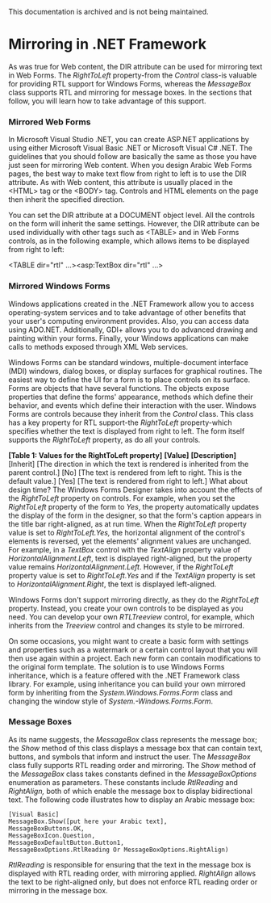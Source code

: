 This documentation is archived and is not being maintained.

# Mirroring in .NET Framework

As was true for Web content, the DIR attribute can be used for mirroring text in Web Forms. The *RightToLeft* property-from the *Control* class-is valuable for providing RTL support for Windows Forms, whereas the *MessageBox* class supports RTL and mirroring for message boxes. In the sections that follow, you will learn how to take advantage of this support.

### Mirrored Web Forms

In Microsoft Visual Studio .NET, you can create ASP.NET applications by using either Microsoft Visual Basic .NET or Microsoft Visual C\# .NET. The guidelines that you should follow are basically the same as those you have just seen for mirroring Web content. When you design Arabic Web Forms pages, the best way to make text flow from right to left is to use the DIR attribute. As with Web content, this attribute is usually placed in the &lt;HTML&gt; tag or the &lt;BODY&gt; tag. Controls and HTML elements on the page then inherit the specified direction.

You can set the DIR attribute at a DOCUMENT object level. All the controls on the form will inherit the same settings. However, the DIR attribute can be used individually with other tags such as &lt;TABLE&gt; and in Web Forms controls, as in the following example, which allows items to be displayed from right to left:

&lt;TABLE dir="rtl" ...&gt;&lt;asp:TextBox dir="rtl" ...&gt;  

### Mirrored Windows Forms

Windows applications created in the .NET Framework allow you to access operating-system services and to take advantage of other benefits that your user's computing environment provides. Also, you can access data using ADO.NET. Additionally, GDI+ allows you to do advanced drawing and painting within your forms. Finally, your Windows applications can make calls to methods exposed through XML Web services.

Windows Forms can be standard windows, multiple-document interface (MDI) windows, dialog boxes, or display surfaces for graphical routines. The easiest way to define the UI for a form is to place controls on its surface. Forms are objects that have several functions. The objects expose properties that define the forms' appearance, methods which define their behavior, and events which define their interaction with the user. Windows Forms are controls because they inherit from the *Control* class. This class has a key property for RTL support-the *RightToLeft* property-which specifies whether the text is displayed from right to left. The form itself supports the *RightToLeft* property, as do all your controls.

**[Table 1: Values for the RightToLeft property]**
**[Value]**
**[Description]**
[Inherit]
[The direction in which the text is rendered is inherited from the parent control.]
[No]
[The text is rendered from left to right. This is the default value.]
[Yes]
[The text is rendered from right to left.]
What about design time? The Windows Forms Designer takes into account the effects of the *RightToLeft* property on controls. For example, when you set the *RightToLeft* property of the form to *Yes*, the property automatically updates the display of the form in the designer, so that the form's caption appears in the title bar right-aligned, as at run time. When the *RightToLeft* property value is set to *RightToLeft.Yes,* the horizontal alignment of the control's elements is reversed, yet the elements' alignment values are unchanged. For example, in a *TextBox* control with the *TextAlign* property value of *HorizontalAlignment.Left*, text is displayed right-aligned, but the property value remains *HorizontalAlignment.Left*. However, if the *RightToLeft* property value is set to *RightToLeft.Yes* and if the *TextAlign* property is set to *HorizontalAlignment.Right*, the text is displayed left-aligned.

Windows Forms don't support mirroring directly, as they do the *RightToLeft* property. Instead, you create your own controls to be displayed as you need. You can develop your own *RTLTreeview* control, for example, which inherits from the *Treeview* control and changes its style to be mirrored.

On some occasions, you might want to create a basic form with settings and properties such as a watermark or a certain control layout that you will then use again within a project. Each new form can contain modifications to the original form template. The solution is to use Windows Forms inheritance, which is a feature offered with the .NET Framework class library. For example, using inheritance you can build your own mirrored form by inheriting from the *System.Windows.Forms.Form* class and changing the window style of *System.-Windows.Forms.Form*.

### Message Boxes

As its name suggests, the *MessageBox* class represents the message box; the *Show* method of this class displays a message box that can contain text, buttons, and symbols that inform and instruct the user. The *MessageBox* class fully supports RTL reading order and mirroring. The *Show* method of the *MessageBox* class takes constants defined in the *MessageBoxOptions* enumeration as parameters. These constants include *RtlReading* and *RightAlign,* both of which enable the message box to display bidirectional text. The following code illustrates how to display an Arabic message box:

``` {style="MARGIN-LEFT: 30px" xmlns=""}
[Visual Basic]
MessageBox.Show([put here your Arabic text],
MessageBoxButtons.OK,
MessageBoxIcon.Question,
MessageBoxDefaultButton.Button1,
MessageBoxOptions.RtlReading Or MessageBoxOptions.RightAlign)
```

*RtlReading* is responsible for ensuring that the text in the message box is displayed with RTL reading order, with mirroring applied. *RightAlign* allows the text to be right-aligned only, but does not enforce RTL reading order or mirroring in the message box.

### 


